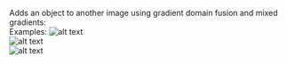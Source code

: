 Adds an object to another image using gradient domain fusion and mixed gradients:
<br/>
Examples:
![alt text](https://github.com/isaac-ljz/Gradient-Domain-Fusion/blob/main/outputs/Domain-Fusion.png?raw=true)
<br/>
![alt text](https://github.com/isaac-ljz/Gradient-Domain-Fusion/blob/main/outputs/DadTat.png?raw=true)
<br/>
![alt text](https://github.com/isaac-ljz/Gradient-Domain-Fusion/blob/main/outputs/FaceLake.png?raw=true)
